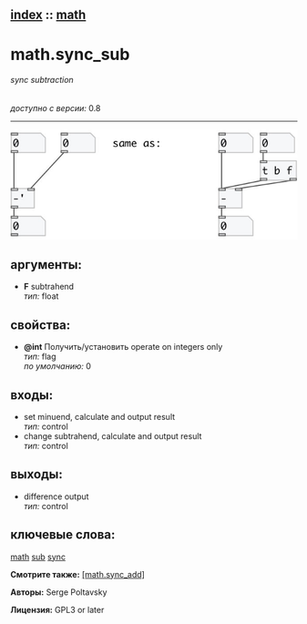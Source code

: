 [index](index.html) :: [math](category_math.html)
---

# math.sync_sub

###### sync subtraction

*доступно с версии:* 0.8

---




[![example](../examples/img/math.sync_sub.jpg)](../examples/pd/math.sync_sub.pd)



## аргументы:

* **F**
subtrahend<br>
_тип:_ float<br>





## свойства:

* **@int** 
Получить/установить operate on integers only<br>
_тип:_ flag<br>
_по умолчанию:_ 0<br>



## входы:

* set minuend, calculate and output result<br>
_тип:_ control
* change subtrahend, calculate and output result<br>
_тип:_ control



## выходы:

* difference output<br>
_тип:_ control



## ключевые слова:

[math](keywords/math.html)
[sub](keywords/sub.html)
[sync](keywords/sync.html)



**Смотрите также:**
[\[math.sync_add\]](math.sync_add.html)




**Авторы:** Serge Poltavsky




**Лицензия:** GPL3 or later





